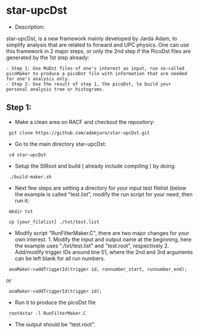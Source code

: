 # star-upcDst

- Description:

star-upcDst, is a new framework mainly developed by Jarda Adam, to simplify analysis that are related to forward and UPC physics. One can use this framework in 2 major steps, or only the 2nd step if the PicoDst files are generated by the 1st step already:

	- Step 1: Use MuDst files of one's interest as input, run so-called picoMaker to produce a picoDst file with information that are needed for one's analysis only. 
	- Step 2: Use the result of step 1, the picoDst, to build your personal analysis tree or histograms. 


## Step 1:

- Make a clean area on RACF and checkout the repository:

<pre><code> git clone https://github.com/adamjaro/star-upcDst.git </pre></code>

- Go to the main directory star-upcDst:

<pre><code> cd star-upcDst </pre></code>

- Setup the StRoot and build ( already include compiling ) by doing:

<pre><code> ./build-maker.sh </pre></code>

- Next few steps are setting a directory for your input test filelist (below the example is called "test.list", modify the run script for your need, then run it:

<pre><code> mkdir txt </pre></code>
<pre><code> cp [your_filelist] ./txt/test.list </pre></code>

- Modify script "RunFilterMaker.C", there are two major changes for your own interest. 1. Modify the input and output name at the beginning, here the example uses "./txt/test.list" and "test.root", respectively 2. Add/modify trigger IDs around line 51, where the 2nd and 3rd arguments can be left blank for all run numbers. 

<pre><code> anaMaker->addTriggerId(trigger id, runnumber_start, runnumber_end); </pre></code> 

or

<pre><code> anaMaker->addTriggerId(trigger id); </pre></code>

- Run it to produce the picoDst file

<pre><code> root4star -l RunFilterMaker.C </pre></code>

- The output should be "test.root".  




